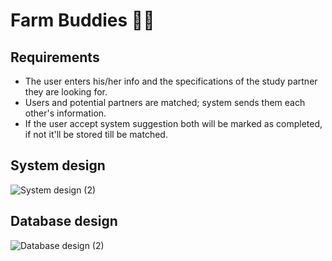 # Farm Buddies 🚜🌽

## Requirements
- The user enters his/her info and the specifications of the study partner they are looking for.
- Users and potential partners are matched; system sends them each other's information.
- If the user accept system suggestion both will be marked as completed, if not it'll be stored till be matched.

## System design
![System design (2)](https://github.com/hebamuh68/Farm-Buddies/assets/69214737/0a21b10a-93d4-4ff2-9008-85e073b14e20)

## Database design
![Database design (2)](https://github.com/hebamuh68/Farm-Buddies/assets/69214737/fae20a1f-e774-4034-be56-396a206cfe64)
